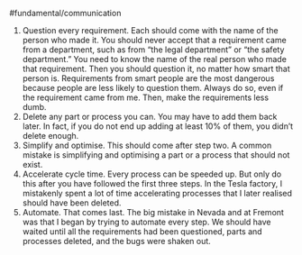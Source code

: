 #fundamental/communication

1. Question every requirement. Each should come with the name of the person who made it. You should never accept that a requirement came from a department, such as from “the legal department” or “the safety department.” You need to know the name of the real person who made that requirement. Then you should question it, no matter how smart that person is. Requirements from smart people are the most dangerous because people are less likely to question them. Always do so, even if the requirement came from me. Then, make the requirements less dumb.
2. Delete any part or process you can. You may have to add them back later. In fact, if you do not end up adding at least 10% of them, you didn’t delete enough.
3. Simplify and optimise. This should come after step two. A common mistake is simplifying and optimising a part or a process that should not exist.
4. Accelerate cycle time. Every process can be speeded up. But only do this after you have followed the first three steps. In the Tesla factory, I mistakenly spent a lot of time accelerating processes that I later realised should have been deleted.
5. Automate. That comes last. The big mistake in Nevada and at Fremont was that I began by trying to automate every step. We should have waited until all the requirements had been questioned, parts and processes deleted, and the bugs were shaken out.
